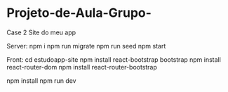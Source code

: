 # Projeto-de-Aula-Grupo-
Case 2 Site do meu app

Server:
npm i
npm run migrate
npm run seed
npm start

Front:
cd estudoapp-site
npm install react-bootstrap bootstrap
npm install react-router-dom
npm install react-router-bootstrap

npm install
npm run dev
